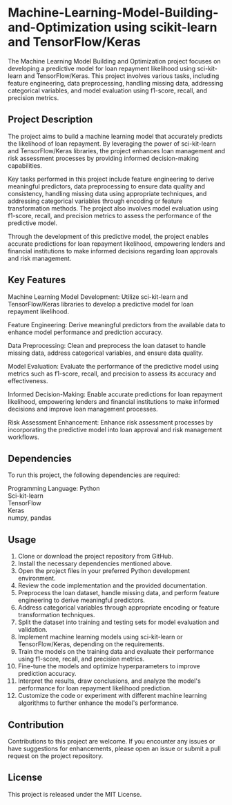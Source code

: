 # Machine-Learning-Model-Building-and-Optimization using scikit-learn and TensorFlow/Keras
The Machine Learning Model Building and Optimization project focuses on developing a predictive model for loan repayment likelihood using sci-kit-learn and TensorFlow/Keras. This project involves various tasks, including feature engineering, data preprocessing, handling missing data, addressing categorical variables, and model evaluation using f1-score, recall, and precision metrics.

## Project Description
The project aims to build a machine learning model that accurately predicts the likelihood of loan repayment. By leveraging the power of sci-kit-learn and TensorFlow/Keras libraries, the project enhances loan management and risk assessment processes by providing informed decision-making capabilities.

Key tasks performed in this project include feature engineering to derive meaningful predictors, data preprocessing to ensure data quality and consistency, handling missing data using appropriate techniques, and addressing categorical variables through encoding or feature transformation methods. The project also involves model evaluation using f1-score, recall, and precision metrics to assess the performance of the predictive model.

Through the development of this predictive model, the project enables accurate predictions for loan repayment likelihood, empowering lenders and financial institutions to make informed decisions regarding loan approvals and risk management.

## Key Features
Machine Learning Model Development: Utilize sci-kit-learn and TensorFlow/Keras libraries to develop a predictive model for loan repayment likelihood. 

Feature Engineering: Derive meaningful predictors from the available data to enhance model performance and prediction accuracy.

Data Preprocessing: Clean and preprocess the loan dataset to handle missing data, address categorical variables, and ensure data quality.

Model Evaluation: Evaluate the performance of the predictive model using metrics such as f1-score, recall, and precision to assess its accuracy and effectiveness.

Informed Decision-Making: Enable accurate predictions for loan repayment likelihood, empowering lenders and financial institutions to make informed decisions and improve loan management processes.

Risk Assessment Enhancement: Enhance risk assessment processes by incorporating the predictive model into loan approval and risk management workflows.
## Dependencies
To run this project, the following dependencies are required:

Programming Language: Python<br>
Sci-kit-learn<br>
TensorFlow<br>
Keras<br>
numpy, pandas<br>
## Usage
1.	Clone or download the project repository from GitHub.
2.	Install the necessary dependencies mentioned above.
3.	Open the project files in your preferred Python development environment.
4.	Review the code implementation and the provided documentation.
5.	Preprocess the loan dataset, handle missing data, and perform feature engineering to derive meaningful predictors.
6.	Address categorical variables through appropriate encoding or feature transformation techniques.
7.	Split the dataset into training and testing sets for model evaluation and validation.
8.	Implement machine learning models using sci-kit-learn or TensorFlow/Keras, depending on the requirements.
9.	Train the models on the training data and evaluate their performance using f1-score, recall, and precision metrics.
10.	Fine-tune the models and optimize hyperparameters to improve prediction accuracy.
11.	Interpret the results, draw conclusions, and analyze the model's performance for loan repayment likelihood prediction.
12.	Customize the code or experiment with different machine learning algorithms to further enhance the model's performance.
## Contribution
Contributions to this project are welcome. If you encounter any issues or have suggestions for enhancements, please open an issue or submit a pull request on the project repository.

## License
This project is released under the MIT License.
